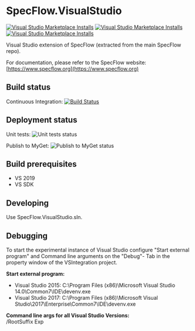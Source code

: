 # SpecFlow.VisualStudio

[![Visual Studio Marketplace Installs](https://img.shields.io/visual-studio-marketplace/i/TechTalkSpecFlowTeam.SpecFlowForVisualStudio?label=installs%20VS2019)](https://marketplace.visualstudio.com/items?itemName=TechTalkSpecFlowTeam.SpecFlowForVisualStudio)
[![Visual Studio Marketplace Installs](https://img.shields.io/visual-studio-marketplace/i/TechTalkSpecFlowTeam.SpecFlowForVisualStudio2017?label=installs%20VS2017)](https://marketplace.visualstudio.com/items?itemName=TechTalkSpecFlowTeam.SpecFlowForVisualStudio2017)
[![Visual Studio Marketplace Installs](https://img.shields.io/visual-studio-marketplace/i/TechTalkSpecFlowTeam.SpecFlowForVisualStudio2015?label=installs%20VS2015)](https://marketplace.visualstudio.com/items?itemName=TechTalkSpecFlowTeam.SpecFlowForVisualStudio2015)

Visual Studio extension of SpecFlow (extracted from the main SpecFlow repo).

For documentation, please refer to the SpecFlow website:
[https://www.specflow.org](https://www.specflow.org)

## Build status

Continuous Integration: [![Build Status](https://specflow.visualstudio.com/SpecFlow/_apis/build/status/SpecFlow.VisualStudio.CI)](https://specflow.visualstudio.com/SpecFlow/_build/latest?definitionId=3)

## Deployment status

Unit tests: ![Unit tests status](https://vsrm.dev.azure.com/specflow/_apis/public/Release/badge/4d755a95-f4b3-45f5-abb5-aeccc2b85d15/2/25)

Publish to MyGet: ![Publish to MyGet status](https://vsrm.dev.azure.com/specflow/_apis/public/Release/badge/4d755a95-f4b3-45f5-abb5-aeccc2b85d15/2/26)


## Build prerequisites

 - VS 2019
 - VS SDK


## Developing

Use SpecFlow.VisualStudio.sln.

## Debugging

To start the experimental instance of Visual Studio configure "Start external program" and Command line arguments on the "Debug"- Tab in the property window of the VSIntegration project.

**Start external program:**

- Visual Studio 2015: C:\Program Files (x86)\Microsoft Visual Studio 14.0\Common7\IDE\devenv.exe
- Visual Studio 2017: C:\Program Files (x86)\Microsoft Visual Studio\2017\Enterprise\Common7\IDE\devenv.exe

**Command line args for all Visual Studio Versions:**  
/RootSuffix Exp

